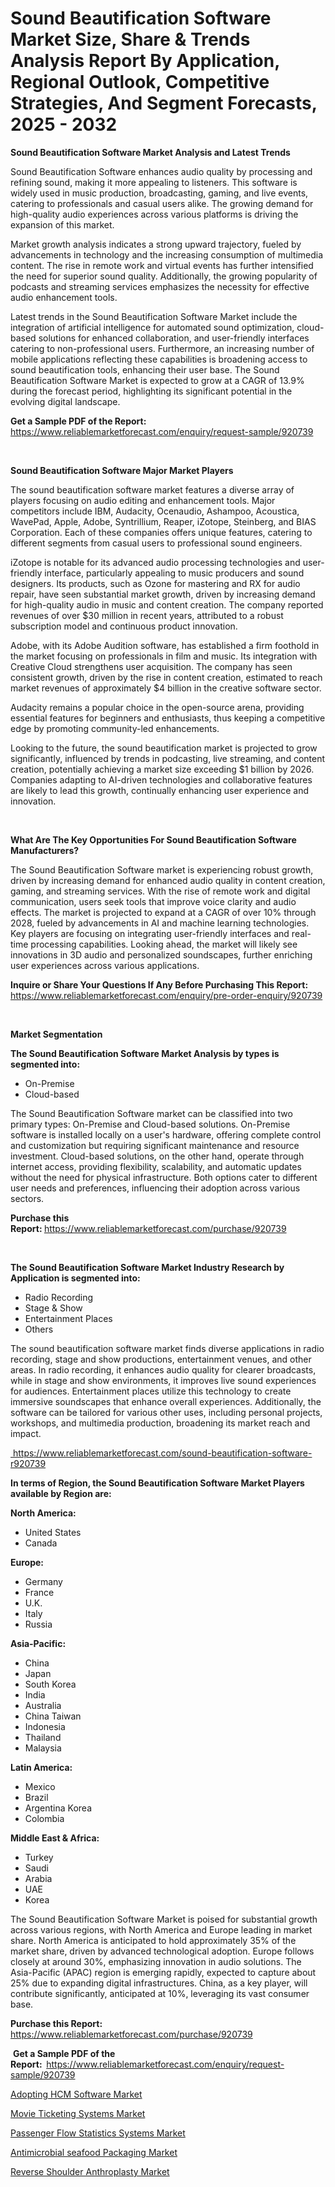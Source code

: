 <p><h1>Sound Beautification Software Market Size, Share & Trends Analysis Report By Application, Regional Outlook, Competitive Strategies, And Segment Forecasts, 2025 - 2032</h1></p><p><strong>Sound Beautification Software Market Analysis and Latest Trends</strong></p>
<p><p>Sound Beautification Software enhances audio quality by processing and refining sound, making it more appealing to listeners. This software is widely used in music production, broadcasting, gaming, and live events, catering to professionals and casual users alike. The growing demand for high-quality audio experiences across various platforms is driving the expansion of this market.</p><p>Market growth analysis indicates a strong upward trajectory, fueled by advancements in technology and the increasing consumption of multimedia content. The rise in remote work and virtual events has further intensified the need for superior sound quality. Additionally, the growing popularity of podcasts and streaming services emphasizes the necessity for effective audio enhancement tools.</p><p>Latest trends in the Sound Beautification Software Market include the integration of artificial intelligence for automated sound optimization, cloud-based solutions for enhanced collaboration, and user-friendly interfaces catering to non-professional users. Furthermore, an increasing number of mobile applications reflecting these capabilities is broadening access to sound beautification tools, enhancing their user base. The Sound Beautification Software Market is expected to grow at a CAGR of 13.9% during the forecast period, highlighting its significant potential in the evolving digital landscape.</p></p>
<p><strong>Get a Sample PDF of the Report:&nbsp;</strong> <a href="https://www.reliablemarketforecast.com/enquiry/request-sample/920739?utm_campaign=1833&utm_medium=2&utm_source=Github&utm_content=ia&utm_term=07032025&utm_id=sound-beautification-software">https://www.reliablemarketforecast.com/enquiry/request-sample/920739</a></p>
<p>&nbsp;</p>
<p><strong>Sound Beautification Software Major Market Players</strong></p>
<p><p>The sound beautification software market features a diverse array of players focusing on audio editing and enhancement tools. Major competitors include IBM, Audacity, Ocenaudio, Ashampoo, Acoustica, WavePad, Apple, Adobe, Syntrillium, Reaper, iZotope, Steinberg, and BIAS Corporation. Each of these companies offers unique features, catering to different segments from casual users to professional sound engineers.</p><p>iZotope is notable for its advanced audio processing technologies and user-friendly interface, particularly appealing to music producers and sound designers. Its products, such as Ozone for mastering and RX for audio repair, have seen substantial market growth, driven by increasing demand for high-quality audio in music and content creation. The company reported revenues of over $30 million in recent years, attributed to a robust subscription model and continuous product innovation.</p><p>Adobe, with its Adobe Audition software, has established a firm foothold in the market focusing on professionals in film and music. Its integration with Creative Cloud strengthens user acquisition. The company has seen consistent growth, driven by the rise in content creation, estimated to reach market revenues of approximately $4 billion in the creative software sector.</p><p>Audacity remains a popular choice in the open-source arena, providing essential features for beginners and enthusiasts, thus keeping a competitive edge by promoting community-led enhancements.</p><p>Looking to the future, the sound beautification market is projected to grow significantly, influenced by trends in podcasting, live streaming, and content creation, potentially achieving a market size exceeding $1 billion by 2026. Companies adapting to AI-driven technologies and collaborative features are likely to lead this growth, continually enhancing user experience and innovation.</p></p>
<p>&nbsp;</p>
<p><strong>What Are The Key Opportunities For Sound Beautification Software Manufacturers?</strong></p>
<p><p>The Sound Beautification Software market is experiencing robust growth, driven by increasing demand for enhanced audio quality in content creation, gaming, and streaming services. With the rise of remote work and digital communication, users seek tools that improve voice clarity and audio effects. The market is projected to expand at a CAGR of over 10% through 2028, fueled by advancements in AI and machine learning technologies. Key players are focusing on integrating user-friendly interfaces and real-time processing capabilities. Looking ahead, the market will likely see innovations in 3D audio and personalized soundscapes, further enriching user experiences across various applications.</p></p>
<p><strong>Inquire or Share Your Questions If Any Before Purchasing This Report:</strong> <a href="https://www.reliablemarketforecast.com/enquiry/pre-order-enquiry/920739?utm_campaign=1833&utm_medium=2&utm_source=Github&utm_content=ia&utm_term=07032025&utm_id=sound-beautification-software">https://www.reliablemarketforecast.com/enquiry/pre-order-enquiry/920739</a></p>
<p>&nbsp;</p>
<p><strong>Market Segmentation</strong></p>
<p><strong>The Sound Beautification Software Market Analysis by types is segmented into:</strong></p>
<p><ul><li>On-Premise</li><li>Cloud-based</li></ul></p>
<p><p>The Sound Beautification Software market can be classified into two primary types: On-Premise and Cloud-based solutions. On-Premise software is installed locally on a user's hardware, offering complete control and customization but requiring significant maintenance and resource investment. Cloud-based solutions, on the other hand, operate through internet access, providing flexibility, scalability, and automatic updates without the need for physical infrastructure. Both options cater to different user needs and preferences, influencing their adoption across various sectors.</p></p>
<p><strong>Purchase this Report:&nbsp;</strong><a href="https://www.reliablemarketforecast.com/purchase/920739?utm_campaign=1833&utm_medium=2&utm_source=Github&utm_content=ia&utm_term=07032025&utm_id=sound-beautification-software">https://www.reliablemarketforecast.com/purchase/920739</a></p>
<p>&nbsp;</p>
<p><strong>The Sound Beautification Software Market Industry Research by Application is segmented into:</strong></p>
<p><ul><li>Radio Recording</li><li>Stage & Show</li><li>Entertainment Places</li><li>Others</li></ul></p>
<p><p>The sound beautification software market finds diverse applications in radio recording, stage and show productions, entertainment venues, and other areas. In radio recording, it enhances audio quality for clearer broadcasts, while in stage and show environments, it improves live sound experiences for audiences. Entertainment places utilize this technology to create immersive soundscapes that enhance overall experiences. Additionally, the software can be tailored for various other uses, including personal projects, workshops, and multimedia production, broadening its market reach and impact.</p></p>
<p><a href="https://www.reliablemarketforecast.com/sound-beautification-software-r920739?utm_campaign=1833&utm_medium=2&utm_source=Github&utm_content=ia&utm_term=07032025&utm_id=sound-beautification-software">&nbsp;https://www.reliablemarketforecast.com/sound-beautification-software-r920739</a></p>
<p><strong>In terms of Region, the Sound Beautification Software Market Players available by Region are:</strong></p>
<p>
    <p> <strong> North America: </strong>
        <ul>
            <li>United States</li>
            <li>Canada</li>
        </ul>
        </p> 
    <p> <strong> Europe: </strong>
        <ul>
            <li>Germany</li>
            <li>France</li>
            <li>U.K.</li>
            <li>Italy</li>
            <li>Russia</li>
        </ul>
        </p> 
    <p> <strong> Asia-Pacific: </strong>
        <ul>
            <li>China</li>
            <li>Japan</li>
            <li>South Korea</li>
            <li>India</li>
            <li>Australia</li>
            <li>China Taiwan</li>
            <li>Indonesia</li>
            <li>Thailand</li>
            <li>Malaysia</li>
        </ul>
        </p> 
    <p> <strong> Latin America: </strong>
        <ul>
            <li>Mexico</li>
            <li>Brazil</li>
            <li>Argentina Korea</li>
            <li>Colombia</li>
        </ul>
        </p> 
    <p> <strong> Middle East & Africa: </strong>
        <ul>
            <li>Turkey</li>
            <li>Saudi</li>
            <li>Arabia</li>
            <li>UAE</li>
            <li>Korea</li>
        </ul>
    </p>
    </p>
<p><p>The Sound Beautification Software Market is poised for substantial growth across various regions, with North America and Europe leading in market share. North America is anticipated to hold approximately 35% of the market share, driven by advanced technological adoption. Europe follows closely at around 30%, emphasizing innovation in audio solutions. The Asia-Pacific (APAC) region is emerging rapidly, expected to capture about 25% due to expanding digital infrastructures. China, as a key player, will contribute significantly, anticipated at 10%, leveraging its vast consumer base.</p></p>
<p><strong>Purchase this Report: </strong><a href="https://www.reliablemarketforecast.com/purchase/920739?utm_campaign=1833&utm_medium=2&utm_source=Github&utm_content=ia&utm_term=07032025&utm_id=sound-beautification-software">https://www.reliablemarketforecast.com/purchase/920739</a></p>
<p>&nbsp;<strong>Get a Sample PDF of the Report:&nbsp;&nbsp;</strong><a href="https://www.reliablemarketforecast.com/enquiry/request-sample/920739?utm_campaign=1833&utm_medium=2&utm_source=Github&utm_content=ia&utm_term=07032025&utm_id=sound-beautification-software">https://www.reliablemarketforecast.com/enquiry/request-sample/920739</a></p>
<p><strong></strong></p>
<p><p><a href="https://github.com/handyiongikg/Market-Research-Report-List-1/blob/main/adopting-hcm-software-market.md?utm_campaign=1833&utm_medium=2&utm_source=Github&utm_content=ia&utm_term=07032025&utm_id=sound-beautification-software">Adopting HCM Software Market</a></p><p><a href="https://github.com/nellygussisy/Market-Research-Report-List-1/blob/main/movie-ticketing-systems-market.md?utm_campaign=1833&utm_medium=2&utm_source=Github&utm_content=ia&utm_term=07032025&utm_id=sound-beautification-software">Movie Ticketing Systems Market</a></p><p><a href="https://github.com/cwasicioaie/Market-Research-Report-List-1/blob/main/passenger-flow-statistics-systems-market.md?utm_campaign=1833&utm_medium=2&utm_source=Github&utm_content=ia&utm_term=07032025&utm_id=sound-beautification-software">Passenger Flow Statistics Systems Market</a></p><p><a href="https://github.com/ebalabenoot/Market-Research-Report-List-1/blob/main/antimicrobial-seafood-packaging-market.md?utm_campaign=1833&utm_medium=2&utm_source=Github&utm_content=ia&utm_term=07032025&utm_id=sound-beautification-software">Antimicrobial seafood Packaging Market</a></p><p><a href="https://github.com/qianyateina/Market-Research-Report-List-1/blob/main/reverse-shoulder-anthroplasty-market.md?utm_campaign=1833&utm_medium=2&utm_source=Github&utm_content=ia&utm_term=07032025&utm_id=sound-beautification-software">Reverse Shoulder Anthroplasty Market</a></p></p>